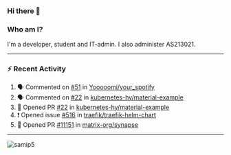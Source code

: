 ### Hi there 👋

### Who am I?
I'm a developer, student and IT-admin. I also administer AS213021.

---
### :zap: Recent Activity
<!--START_SECTION:activity-->
1. 🗣 Commented on [#51](https://github.com/Yooooomi/your_spotify/issues/51) in [Yooooomi/your_spotify](https://github.com/Yooooomi/your_spotify)
2. 🗣 Commented on [#22](https://github.com/kubernetes-hy/material-example/issues/22) in [kubernetes-hy/material-example](https://github.com/kubernetes-hy/material-example)
3. 💪 Opened PR [#22](https://github.com/kubernetes-hy/material-example/pull/22) in [kubernetes-hy/material-example](https://github.com/kubernetes-hy/material-example)
4. ❗️ Opened issue [#516](https://github.com/traefik/traefik-helm-chart/issues/516) in [traefik/traefik-helm-chart](https://github.com/traefik/traefik-helm-chart)
5. 💪 Opened PR [#11151](https://github.com/matrix-org/synapse/pull/11151) in [matrix-org/synapse](https://github.com/matrix-org/synapse)
<!--END_SECTION:activity-->
---

<img align="center" src="https://github-readme-stats.vercel.app/api?username=samip5&show_icons=true" alt="samip5" />
